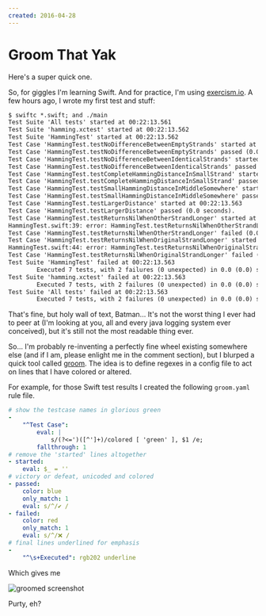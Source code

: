 ```yaml
---
created: 2016-04-28
---
```


# Groom That Yak

Here's a super quick one. 

So, for giggles I'm learning Swift. And for practice, I'm using 
[exercism.io](http://exercism.io). A few hours ago, I wrote my first
test and stuff:

```xml
$ swiftc *.swift; and ./main 
Test Suite 'All tests' started at 00:22:13.561
Test Suite 'hamming.xctest' started at 00:22:13.562
Test Suite 'HammingTest' started at 00:22:13.562
Test Case 'HammingTest.testNoDifferenceBetweenEmptyStrands' started at 00:22:13.562
Test Case 'HammingTest.testNoDifferenceBetweenEmptyStrands' passed (0.0 seconds).
Test Case 'HammingTest.testNoDifferenceBetweenIdenticalStrands' started at 00:22:13.562
Test Case 'HammingTest.testNoDifferenceBetweenIdenticalStrands' passed (0.0 seconds).
Test Case 'HammingTest.testCompleteHammingDistanceInSmallStrand' started at 00:22:13.563
Test Case 'HammingTest.testCompleteHammingDistanceInSmallStrand' passed (0.0 seconds).
Test Case 'HammingTest.testSmallHammingDistanceInMiddleSomewhere' started at 00:22:13.563
Test Case 'HammingTest.testSmallHammingDistanceInMiddleSomewhere' passed (0.0 seconds).
Test Case 'HammingTest.testLargerDistance' started at 00:22:13.563
Test Case 'HammingTest.testLargerDistance' passed (0.0 seconds).
Test Case 'HammingTest.testReturnsNilWhenOtherStrandLonger' started at 00:22:13.563
HammingTest.swift:39: error: HammingTest.testReturnsNilWhenOtherStrandLonger : XCTAssertNil failed: "1" - Different length strands return nil
Test Case 'HammingTest.testReturnsNilWhenOtherStrandLonger' failed (0.0 seconds).
Test Case 'HammingTest.testReturnsNilWhenOriginalStrandLonger' started at 00:22:13.563
HammingTest.swift:44: error: HammingTest.testReturnsNilWhenOriginalStrandLonger : XCTAssertNil failed: "1" - Different length strands return nil
Test Case 'HammingTest.testReturnsNilWhenOriginalStrandLonger' failed (0.0 seconds).
Test Suite 'HammingTest' failed at 00:22:13.563
        Executed 7 tests, with 2 failures (0 unexpected) in 0.0 (0.0) seconds
Test Suite 'hamming.xctest' failed at 00:22:13.563
        Executed 7 tests, with 2 failures (0 unexpected) in 0.0 (0.0) seconds
Test Suite 'All tests' failed at 00:22:13.563
        Executed 7 tests, with 2 failures (0 unexpected) in 0.0 (0.0) seconds
```

That's fine, but holy wall of text, Batman... It's not the worst thing I ever
had to peer at (I'm looking at you, all and every java logging system ever
conceived), but it's still not the most readable thing ever.

So... I'm probably re-inventing a perfectly fine wheel existing somewhere else
(and if I am, please enlight me in the comment section), but I blurped a quick 
tool called
[groom](https://github.com/yanick/environment/blob/master/bin/groom). The
idea is to define regexes in a config file to act on lines that I have
colored or altered.

For example, for those Swift test results I created the following `groom.yaml` rule file.

```yaml
# show the testcase names in glorious green
- 
    "^Test Case":
        eval: |
            s/(?<=')([^']+)/colored [ 'green' ], $1 /e;
        fallthrough: 1
# remove the 'started' lines altogether
- started: 
    eval: $_ = ''
# victory or defeat, unicoded and colored
- passed: 
    color: blue
    only_match: 1
    eval: s/^/✔ /
- failed: 
    color: red
    only_match: 1
    eval: s/^/❌ /
# final lines underlined for emphasis
-
    "^\s+Executed": rgb202 underline
```

Which gives me

![groomed screenshot](__ENTRY_DIR__/swift.png)

Purty, eh?
